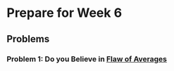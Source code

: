 # Prepare for Week 6
## Problems
### Problem 1: Do you Believe in [Flaw of Averages](/docs/concepts/flaw_of_averages.md)